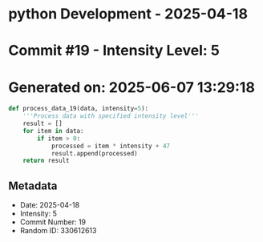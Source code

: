 ﻿# python Development - 2025-04-18
# Commit #19 - Intensity Level: 5
# Generated on: 2025-06-07 13:29:18
```python
def process_data_19(data, intensity=5):
    '''Process data with specified intensity level'''
    result = []
    for item in data:
        if item > 0:
            processed = item * intensity + 47
            result.append(processed)
    return result
```
## Metadata
- Date: 2025-04-18
- Intensity: 5
- Commit Number: 19
- Random ID: 330612613
